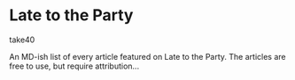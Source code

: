 # Late to the Party

take40

An MD-ish list of every article featured on Late to the Party. The articles are free to use, but require attribution...

